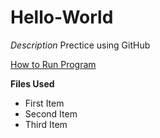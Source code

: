# Hello-World



*Description*
Prectice using GitHub

[How to Run Program](https://www.example.com)

**Files Used**
- First Item
- Second Item
- Third Item
